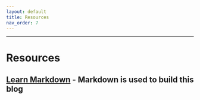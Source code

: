 ```yaml
---
layout: default
title: Resources
nav_order: 7
---
```


---
# Resources

[Learn Markdown](https://commonmark.org/help/) - Markdown is used to build this blog
---